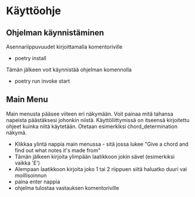 
# Käyttöohje

## Ohjelman käynnistäminen
Asennariippuvuudet kirjoittamalla komentoriville

- poetry install
 
Tämän jälkeen voit käynnistää ohjelman komennolla

- poetry run invoke start

## Main Menu
Main menusta pääsee viiteen eri näkymään. Voit painaa mitä tahansa napeista päästäksesi johonkin niistä. 
Käyttöliittymissä on itseensä kirjoitettu ohjeet kuinka niitä käytetään.
Otetaan esimerkiksi chord_determination näkymä.
- Klikkaa ylintä nappia main menussa - sitä jossa lukee "Give a chord and find out what notes it's made from"
- Tämän jälkeen kirjoita ylimpään laatikkoon jokin sävel (esimerkiksi vaikka 'E')
- Alempaan laatikkoon kirjoita joko 1 tai 2 riippuen siitä haluatko duuri vai moillisoinnun
- paina enter nappia
- ohjelma tulostaa vastauksen komentoriville

